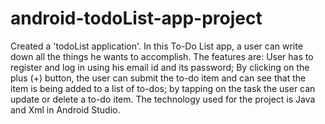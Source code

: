 # android-todoList-app-project
Created a 'todoList application'. In this To-Do List app, a user can write down all the things he wants to accomplish. The features are: User has to register and log in using his email id and its password; By clicking on the plus (+) button, the user can submit the to-do item and can see that the item is being added to a list of to-dos; by tapping on the task the user can update or delete a to-do item. The technology used for the project is Java and Xml in Android Studio.

